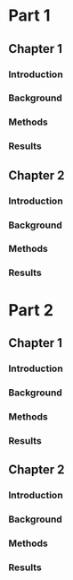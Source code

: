 # Part 1

## Chapter 1

### Introduction

### Background

### Methods

### Results

## Chapter 2

### Introduction

### Background

### Methods

### Results

# Part 2

## Chapter 1

### Introduction

### Background

### Methods

### Results

## Chapter 2

### Introduction

### Background

### Methods

### Results